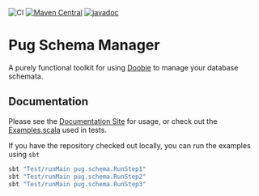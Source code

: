 ![CI](https://github.com/notNotDaniel/pug-schema-manager/actions/workflows/ci.yml/badge.svg)
[![Maven Central](https://img.shields.io/maven-central/v/works.pugcode/pug-schema-manager_2.13.svg)](https://maven-badges.herokuapp.com/maven-central/works.pugcode/pug-schema-manager_2.13)
[![javadoc](https://javadoc.io/badge2/works.pugcode/pug-schema-manager_2.13/javadoc.svg)](https://javadoc.io/doc/works.pugcode/pug-schema-manager_2.13)

# Pug Schema Manager

A purely functional toolkit for using [Doobie](https://tpolecat.github.io/doobie/index.html)
to manage your database schemata.

## Documentation

Please see the [Documentation Site](https://notnotdaniel.github.io/pug-schema-manager/) for usage,
or check out the [Examples.scala](src/test/scala/pug/schema/Examples.scala) used in tests.

If you have the repository checked out locally, you can run the examples using `sbt`
```bash
sbt "Test/runMain pug.schema.RunStep1"
sbt "Test/runMain pug.schema.RunStep2"
sbt "Test/runMain pug.schema.RunStep3"
```
